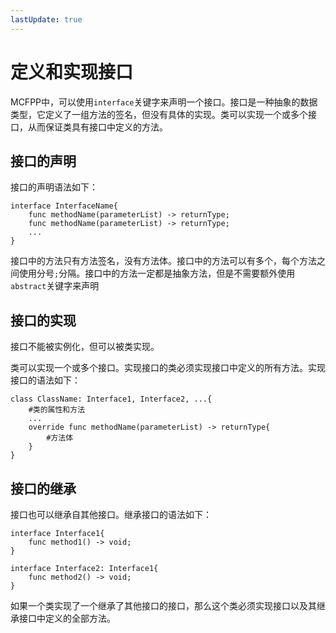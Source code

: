 ```yaml
---
lastUpdate: true
---
```


# 定义和实现接口

MCFPP中，可以使用`interface`关键字来声明一个接口。接口是一种抽象的数据类型，它定义了一组方法的签名，但没有具体的实现。类可以实现一个或多个接口，从而保证类具有接口中定义的方法。

## 接口的声明

接口的声明语法如下：

```mcfpp
interface InterfaceName{
    func methodName(parameterList) -> returnType;
    func methodName(parameterList) -> returnType;
    ...
}
```

接口中的方法只有方法签名，没有方法体。接口中的方法可以有多个，每个方法之间使用分号`;`分隔。接口中的方法一定都是抽象方法，但是不需要额外使用`abstract`关键字来声明

## 接口的实现

接口不能被实例化，但可以被类实现。

类可以实现一个或多个接口。实现接口的类必须实现接口中定义的所有方法。实现接口的语法如下：

```mcfpp
class ClassName: Interface1, Interface2, ...{
    #类的属性和方法
    ...
    override func methodName(parameterList) -> returnType{
        #方法体
    }
}
```

## 接口的继承

接口也可以继承自其他接口。继承接口的语法如下：

```mcfpp
interface Interface1{
    func method1() -> void;
}

interface Interface2: Interface1{
    func method2() -> void;
}
```

如果一个类实现了一个继承了其他接口的接口，那么这个类必须实现接口以及其继承接口中定义的全部方法。
